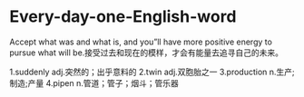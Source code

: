 # Every-day-one-English-word
Accept what was and what is, and you”ll have more positive energy to pursue what will be.接受过去和现在的模样，才会有能量去追寻自己的未来。

 1.suddenly adj.突然的；出乎意料的 2.twin adj.双胞胎之一  3.production n.生产;制造;产量 4.pipen  n.管道；管子；烟斗；管乐器
